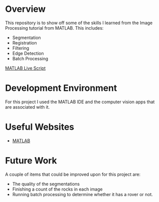 # Overview

This repository is to show off some of the skills I learned from the Image Processing tutorial from MATLAB. This includes:

- Segmentation
- Registration
- Filtering
- Edge Detection
- Batch Processing 

[MATLAB Live Script](https://www.loom.com/share/2235113d788b43948f05b21a2c56b47d)

# Development Environment

For this project I used the MATLAB IDE and the computer vision apps that are associated with it.

# Useful Websites

- [MATLAB](https://www.mathworks.com/)

# Future Work

A couple of items that could be improved upon for this project are:

- The quality of the segmentations
- Finishing a count of the rocks in each image
- Running batch processing to determine whether it has a rover or not.
